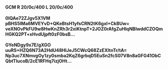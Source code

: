 #### GCM R 20/0c/400 L 20/0c/400
**0lQAe72ZJgv5X1VM**<br/>**pBHS5IMa6MVEYvD+QKeBtsH1yfsCRN2tK6gxI+CkBUw=**<br/>**veXNOvPkFU9w8HwKnZRh3r2xiKtnpT+2JOZ0rAfgZuHIqNBIwddCZOQmHGKQ2PT+xHvdUjpft0zF0bsB...**<br/><br/>
**GYeNDgy9x7E/gXGO**<br/>**uuRS+HZQ6N73A2HdU48HlJeJ5CWcQ68ZzEXltnTr/tA=**<br/>**Np3uc7XNmvgOy1zy0smba2KqZ6grbqD5EuSn2fcS07V8n8aGFG41ObCQbtTlucoB/2cE1RFHq7izjOHt...**